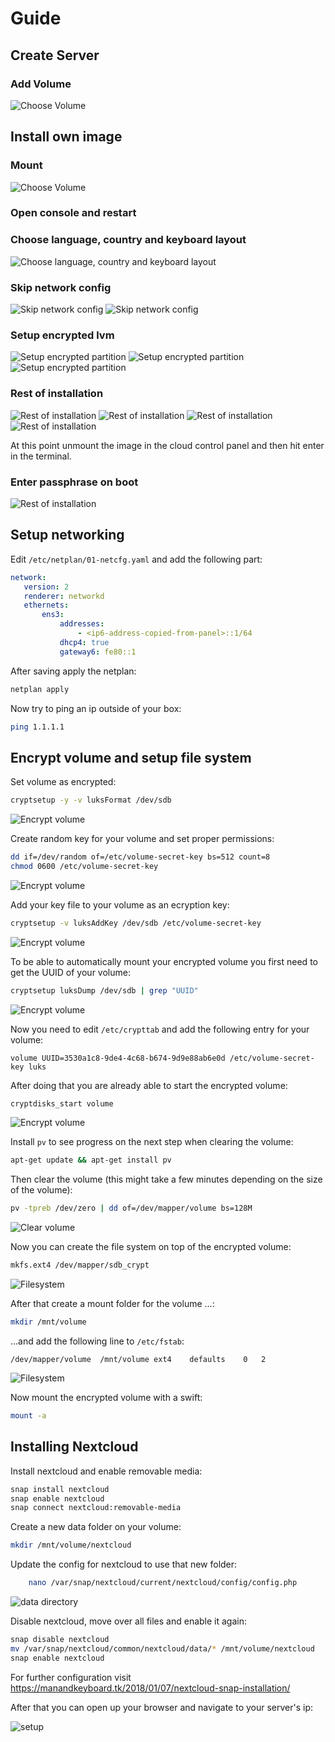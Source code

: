 # Guide

## Create Server

### Add Volume

![Choose Volume](images/01-choose-volume.png)

## Install own image

### Mount

![Choose Volume](images/02-choose-image.png)

### Open console and restart

### Choose language, country and keyboard layout

![Choose language, country and keyboard layout](images/03-install-part1.png)

### Skip network config

![Skip network config](images/04-install-part2.png)
![Skip network config](images/05-install-part3.png)

### Setup encrypted lvm

![Setup encrypted partition](images/06-install-part4.png)
![Setup encrypted partition](images/07-install-part5.png)
![Setup encrypted partition](images/08-install-part6.png)

### Rest of installation

![Rest of installation](images/09-install-part7.png)
![Rest of installation](images/10-install-part8.png)
![Rest of installation](images/11-install-part9.png)
![Rest of installation](images/12-install-part10.png)

At this point unmount the image in the cloud control panel and then hit enter in the terminal.

### Enter passphrase on boot

![Rest of installation](images/13-enter-passphrase.png)

## Setup networking

 Edit `/etc/netplan/01-netcfg.yaml` and add the following part:

 ```yaml
network:
    version: 2
    renderer: networkd
    ethernets:
        ens3:
            addresses:
                - <ip6-address-copied-from-panel>::1/64
            dhcp4: true
            gateway6: fe80::1
```

After saving apply the netplan:

```bash
netplan apply
```

Now try to ping an ip outside of your box:

```bash
ping 1.1.1.1
```

## Encrypt volume and setup file system

Set volume as encrypted:

```bash
cryptsetup -y -v luksFormat /dev/sdb
```

![Encrypt volume](images/15-encrypt-volume.png)

Create random key for your volume and set proper permissions:

```bash
dd if=/dev/random of=/etc/volume-secret-key bs=512 count=8
chmod 0600 /etc/volume-secret-key
```

![Encrypt volume](images/15-encrypt-volume-1.png)

Add your key file to your volume as an ecryption key:

```bash
cryptsetup -v luksAddKey /dev/sdb /etc/volume-secret-key
```

![Encrypt volume](images/15-encrypt-volume-2.png)

To be able to automatically mount your encrypted volume you first need to get the UUID of your volume:

```bash
cryptsetup luksDump /dev/sdb | grep "UUID"
```

![Encrypt volume](images/15-encrypt-volume-3.png)

Now you need to edit `/etc/crypttab` and add the following entry for your volume:

    volume UUID=3530a1c8-9de4-4c68-b674-9d9e88ab6e0d /etc/volume-secret-key luks

After doing that you are already able to start the encrypted volume:

```bash
cryptdisks_start volume
```

![Encrypt volume](images/15-encrypt-volume-4.png)

Install `pv` to see progress on the next step when clearing the volume:

```bash
apt-get update && apt-get install pv
```

Then clear the volume (this might take a few minutes depending on the size of the volume):

```bash
pv -tpreb /dev/zero | dd of=/dev/mapper/volume bs=128M
```

![Clear volume](images/16-clear-volume.png)

Now you can create the file system on top of the encrypted volume:

```bash
mkfs.ext4 /dev/mapper/sdb_crypt
```

![Filesystem](images/17-create-filesystem.png)

After that create a mount folder for the volume ...:

```bash
mkdir /mnt/volume
```

...and add the following line to `/etc/fstab`:

    /dev/mapper/volume  /mnt/volume ext4    defaults    0   2

![Filesystem](images/17-create-filesystem-1.png)

Now mount the encrypted volume with a swift:

```bash
mount -a
```

## Installing Nextcloud

Install nextcloud and enable removable media:

```bash
snap install nextcloud
snap enable nextcloud
snap connect nextcloud:removable-media
```

Create a new data folder on your volume:

```bash
mkdir /mnt/volume/nextcloud
```

Update the config for nextcloud to use that new folder:

```bash
    nano /var/snap/nextcloud/current/nextcloud/config/config.php
```

![data directory](images/18-set-data-directory.png)

Disable nextcloud, move over all files and enable it again:

```bash
snap disable nextcloud
mv /var/snap/nextcloud/common/nextcloud/data/* /mnt/volume/nextcloud
snap enable nextcloud
```

For further configuration visit <https://manandkeyboard.tk/2018/01/07/nextcloud-snap-installation/>

After that you can open up your browser and navigate to your server's ip:

![setup](images/19-setup-nextcloud.png)